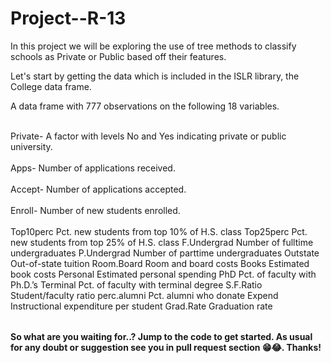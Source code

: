 # Project--R-13

<table>
In this project we will be exploring the use of tree methods to classify schools as Private or Public based off their features.

Let's start by getting the data which is included in the ISLR library, the College data frame.

A data frame with 777 observations on the following 18 variables.<br><br/>

Private- A factor with levels No and Yes indicating private or public university. <br><br/>
Apps- Number of applications received.<br><br/>
Accept- Number of applications accepted.<br><br/>
Enroll- Number of new students enrolled.<br><br/>
Top10perc Pct. new students from top 10% of H.S. class
Top25perc Pct. new students from top 25% of H.S. class
F.Undergrad Number of fulltime undergraduates
P.Undergrad Number of parttime undergraduates
Outstate Out-of-state tuition
Room.Board Room and board costs
Books Estimated book costs
Personal Estimated personal spending
PhD Pct. of faculty with Ph.D.’s
Terminal Pct. of faculty with terminal degree
S.F.Ratio Student/faculty ratio
perc.alumni Pct. alumni who donate
Expend Instructional expenditure per student
Grad.Rate Graduation rate

</table>

**So what are you waiting for..? Jump to the code to get started. As usual for any doubt or suggestion see you in pull request section 😁😂. Thanks!**

